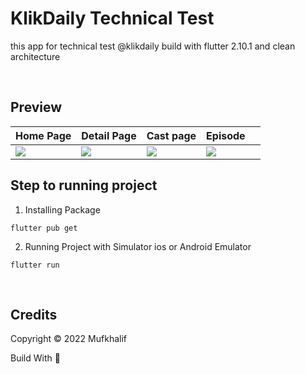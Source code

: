 # KlikDaily Technical Test

this app for technical test @klikdaily build with flutter 2.10.1 and clean architecture

<br>

## Preview

| Home Page | Detail Page | Cast page | Episode| |
| ----- | ----- | ----- | ------ | ----- |
|![][Homepage ScreenShot]|![][DetailPage ScreenShot] | ![][DetailCast ScreenShot] | ![][SearchPage ScreenShot]|


## Step to running project

1. Installing Package

```
flutter pub get
```

2. Running Project with Simulator ios or Android Emulator

```
flutter run
```



<br>

## Credits
Copyright © 2022 Mufkhalif

Build With 💙

[Homepage ScreenShot]: https://github.com/Mufkhalif/elemes-movie/blob/main/documentations/movie_detail.png?raw=true
[DetailPage ScreenShot]: https://github.com/Mufkhalif/elemes-movie/blob/main/documentations/movie_detail.png?raw=true
[DetailCast ScreenShot]: https://github.com/Mufkhalif/elemes-movie/blob/main/documentations/detail_cast.png?raw=true
[SearchPage ScreenShot]: https://github.com/Mufkhalif/elemes-movie/blob/main/documentations/search.png?raw=true
